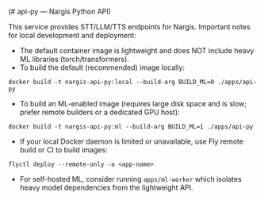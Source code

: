 (# api-py — Nargis Python API)

This service provides STT/LLM/TTS endpoints for Nargis. Important notes for local development and deployment:

- The default container image is lightweight and does NOT include heavy ML libraries (torch/transformers).
- To build the default (recommended) image locally:

```pwsh
docker build -t nargis-api-py:local --build-arg BUILD_ML=0 ./apps/api-py
```

- To build an ML-enabled image (requires large disk space and is slow; prefer remote builders or a dedicated GPU host):

```pwsh
docker build -t nargis-api-py:ml --build-arg BUILD_ML=1 ./apps/api-py
```

- If your local Docker daemon is limited or unavailable, use Fly remote build or CI to build images:

```pwsh
flyctl deploy --remote-only -a <app-name>
```

- For self-hosted ML, consider running `apps/ml-worker` which isolates heavy model dependencies from the lightweight API.


